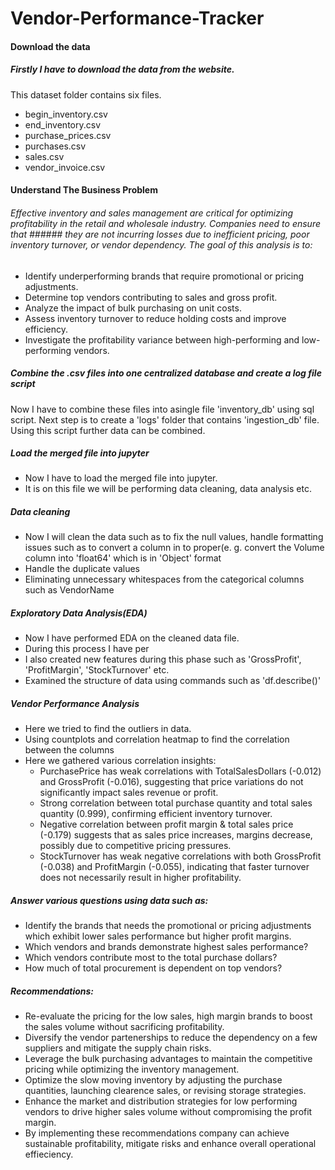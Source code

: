 # Vendor-Performance-Tracker

#### Download the data
##### Firstly I have to download the data from the website.
This dataset folder contains six files.
- begin_inventory.csv
- end_inventory.csv
- purchase_prices.csv
- purchases.csv
- sales.csv
- vendor_invoice.csv

#### Understand The Business Problem
###### Effective inventory and sales management are critical for optimizing profitability in the retail and wholesale industry. Companies need to ensure that ###### they are not incurring losses due to inefficient pricing, poor inventory turnover, or vendor dependency. The goal of this analysis is to:

- Identify underperforming brands that require promotional or pricing adjustments.
- Determine top vendors contributing to sales and gross profit.
- Analyze the impact of bulk purchasing on unit costs.
- Assess inventory turnover to reduce holding costs and improve efficiency.
- Investigate the profitability variance between high-performing and low-performing vendors.

##### Combine the .csv files into one centralized database and create a log file script
Now I have to combine these files into asingle file 'inventory_db' using sql script.
Next step is to create a 'logs' folder that contains 'ingestion_db' file.
Using this script further data can be combined.

##### Load the merged file into jupyter
- Now I have to load the merged file into jupyter.
- It is on this file we will be performing data cleaning, data analysis etc.

##### Data cleaning
- Now I will clean the data such as to fix the null values, handle formatting issues such as to convert a column in to proper(e. g. convert the Volume column into 'float64' which is in 'Object' format
- Handle the duplicate values
- Eliminating unnecessary whitespaces from the categorical columns such as VendorName

##### Exploratory Data Analysis(EDA)
- Now I have performed EDA on the cleaned data file.
- During this process I have per
- I also created new features during this phase such as 'GrossProfit', 'ProfitMargin', 'StockTurnover' etc.
- Examined the structure of data using commands such as 'df.describe()'

##### Vendor Performance Analysis
- Here we tried to find the outliers in data.
- Using countplots and correlation heatmap to find the correlation between the columns
- Here we gathered various correlation insights:
  - PurchasePrice has weak correlations with TotalSalesDollars (-0.012) and GrossProfit (-0.016), suggesting that price variations do not significantly impact     sales revenue or profit.
  - Strong correlation between total purchase quantity and total sales quantity (0.999), confirming efficient inventory turnover.
  - Negative correlation between profit margin & total sales price (-0.179) suggests that as sales price increases, margins decrease, possibly due to                competitive pricing pressures.
  - StockTurnover has weak negative correlations with both GrossProfit (-0.038) and ProfitMargin (-0.055), indicating that faster turnover does not necessarily      result in higher profitability.
##### Answer various questions using data such as:
- Identify the brands that needs the promotional or pricing adjustments which exhibit lower sales performance but higher profit margins.
- Which vendors and brands demonstrate highest sales performance?
- Which vendors contribute most to the total purchase dollars?
- How much of total procurement is dependent on top vendors?

##### Recommendations:
- Re-evaluate the pricing for the low sales, high margin brands to boost the sales volume without sacrificing profitability.
- Diversify the vendor partenerships to reduce the dependency on a few suppliers and mitigate the supply chain risks.
- Leverage the bulk purchasing advantages to maintain the competitive pricing while optimizing the inventory management.
- Optimize the slow moving inventory by adjusting the purchase quantities, launching clearence sales, or revising storage strategies.
- Enhance the market and distribution strategies for low performing vendors to drive higher sales volume without compromising the profit margin.
- By implementing these recommendations company can achieve sustainable profitability, mitigate risks and enhance overall operational effieciency.
